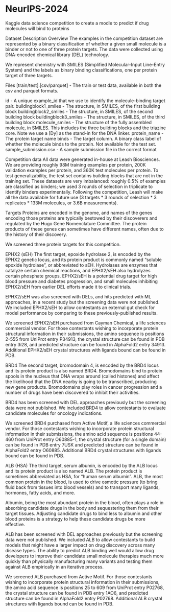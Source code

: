 # NeurIPS-2024
Kaggle data science competition to create a modle to predict if drug molecules will bind to proteins


Dataset Description
Overview
The examples in the competition dataset are represented by a binary classification of whether a given small molecule is a binder or not to one of three protein targets. The data were collected using DNA-encoded chemical library (DEL) technology.

We represent chemistry with SMILES (Simplified Molecular-Input Line-Entry System) and the labels as binary binding classifications, one per protein target of three targets.

Files
[train/test].[csv/parquet] - The train or test data, available in both the csv and parquet formats.

id - A unique example_id that we use to identify the molecule-binding target pair.
buildingblock1_smiles - The structure, in SMILES, of the first building block
buildingblock2_smiles - The structure, in SMILES, of the second building block
buildingblock3_smiles - The structure, in SMILES, of the third building block
molecule_smiles - The structure of the fully assembled molecule, in SMILES. This includes the three building blocks and the triazine core. Note we use a [Dy] as the stand-in for the DNA linker.
protein_name - The protein target name
binds - The target column. A binary class label of whether the molecule binds to the protein. Not available for the test set.
sample_submission.csv - A sample submission file in the correct format

Competition data
All data were generated in-house at Leash Biosciences. We are providing roughly 98M training examples per protein, 200K validation examples per protein, and 360K test molecules per protein. To test generalizability, the test set contains building blocks that are not in the training set. These datasets are very imbalanced: roughly 0.5% of examples are classified as binders; we used 3 rounds of selection in triplicate to identify binders experimentally. Following the competition, Leash will make all the data available for future use (3 targets * 3 rounds of selection * 3 replicates * 133M molecules, or 3.6B measurements).

Targets
Proteins are encoded in the genome, and names of the genes encoding those proteins are typically bestowed by their discoverers and regulated by the Hugo Gene Nomenclature Committee. The protein products of these genes can sometimes have different names, often due to the history of their discovery.

We screened three protein targets for this competition.

EPHX2 (sEH)
The first target, epoxide hydrolase 2, is encoded by the EPHX2 genetic locus, and its protein product is commonly named “soluble epoxide hydrolase”, or abbreviated to sEH. Hydrolases are enzymes that catalyze certain chemical reactions, and EPHX2/sEH also hydrolyzes certain phosphate groups. EPHX2/sEH is a potential drug target for high blood pressure and diabetes progression, and small molecules inhibiting EPHX2/sEH from earlier DEL efforts made it to clinical trials.

EPHX2/sEH was also screened with DELs, and hits predicted with ML approaches, in a recent study but the screening data were not published. We included EPHX2/sEH to allow contestants an external gut check for model performance by comparing to these previously-published results.

We screened EPHX2/sEH purchased from Cayman Chemical, a life sciences commercial vendor. For those contestants wishing to incorporate protein structural information in their submissions, the amino sequence is positions 2-555 from UniProt entry P34913, the crystal structure can be found in PDB entry 3i28, and predicted structure can be found in AlphaFold2 entry 34913. Additional EPHX2/sEH crystal structures with ligands bound can be found in PDB.

BRD4
The second target, bromodomain 4, is encoded by the BRD4 locus and its protein product is also named BRD4. Bromodomains bind to protein spools in the nucleus that DNA wraps around (called histones) and affect the likelihood that the DNA nearby is going to be transcribed, producing new gene products. Bromodomains play roles in cancer progression and a number of drugs have been discovered to inhibit their activities.

BRD4 has been screened with DEL approaches previously but the screening data were not published. We included BRD4 to allow contestants to evaluate candidate molecules for oncology indications.

We screened BRD4 purchased from Active Motif, a life sciences commercial vendor. For those contestants wishing to incorporate protein structural information in their submissions, the amino acid sequence is positions 44-460 from UniProt entry O60885-1, the crystal structure (for a single domain) can be found in PDB entry 7USK and predicted structure can be found in AlphaFold2 entry O60885. Additional BRD4 crystal structures with ligands bound can be found in PDB.

ALB (HSA)
The third target, serum albumin, is encoded by the ALB locus and its protein product is also named ALB. The protein product is sometimes abbreviated as HSA, for “human serum albumin”. ALB, the most common protein in the blood, is used to drive osmotic pressure (to bring fluid back from tissues into blood vessels) and to transport many ligands, hormones, fatty acids, and more.

Albumin, being the most abundant protein in the blood, often plays a role in absorbing candidate drugs in the body and sequestering them from their target tissues. Adjusting candidate drugs to bind less to albumin and other blood proteins is a strategy to help these candidate drugs be more effective.

ALB has been screened with DEL approaches previously but the screening data were not published. We included ALB to allow contestants to build models that might have a larger impact on drug discovery across many disease types. The ability to predict ALB binding well would allow drug developers to improve their candidate small molecule therapies much more quickly than physically manufacturing many variants and testing them against ALB empirically in an iterative process.

We screened ALB purchased from Active Motif. For those contestants wishing to incorporate protein structural information in their submissions, the amino acid sequence is positions 25 to 609 from UniProt entry P02768, the crystal structure can be found in PDB entry 1AO6, and predicted structure can be found in AlphaFold2 entry P02768. Additional ALB crystal structures with ligands bound can be found in PDB.
